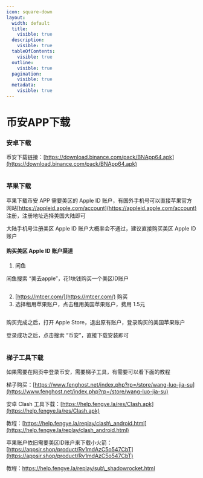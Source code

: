 ```yaml
---
icon: square-down
layout:
  width: default
  title:
    visible: true
  description:
    visible: true
  tableOfContents:
    visible: true
  outline:
    visible: true
  pagination:
    visible: true
  metadata:
    visible: true
---
```


# 币安APP下载

### 安卓下载

币安下载链接：[https://download.binance.com/pack/BNApp64.apk](https://download.binance.com/pack/BNApp64.apk)

<figure><img src=".gitbook/assets/image (8).png" alt=""><figcaption></figcaption></figure>

### 苹果下载

苹果下载币安 APP 需要美区的 Apple ID 账户，有国外手机号可以直接苹果官方网站[https://appleid.apple.com/account](https://appleid.apple.com/account) 注册，注册地址选择美国大陆即可

大陆手机号注册美区 Apple ID 账户大概率会不通过，建议直接购买美区 Apple ID 账户

#### 购买美区 Apple ID 账户渠道

1. 闲鱼

闲鱼搜索 “美去apple”，花1块钱购买一个美区ID账户

<figure><img src=".gitbook/assets/image (9).png" alt=""><figcaption></figcaption></figure>

2. [https://mtcer.com/](https://mtcer.com/) 购买
3. 选择租用苹果账户，点击租用美国苹果账户，费用 1.5元

<figure><img src=".gitbook/assets/image (10).png" alt=""><figcaption></figcaption></figure>

购买完成之后，打开 Apple Store，退出原有账户，登录购买的美国苹果账户

登录成功之后，点击搜索 “币安”，直接下载安装即可

<figure><img src=".gitbook/assets/image (11).png" alt=""><figcaption></figcaption></figure>

### 梯子工具下载

如果需要在网页中登录币安，需要梯子工具，有需要可以看下面的教程

梯子购买：[https://www.fenghost.net/index.php?rp=/store/wang-luo-jia-su](https://www.fenghost.net/index.php?rp=/store/wang-luo-jia-su)



安卓 Clash 工具下载：[https://help.fengye.la/res/Clash.apk](https://help.fengye.la/res/Clash.apk)

教程：[https://help.fengye.la/replay/clash\_android.html](https://help.fengye.la/replay/clash_android.html)

苹果账户依旧需要美区ID账户来下载小火箭：[https://appsir.shop/product/Rv1mdAzC5o547CbT](https://appsir.shop/product/Rv1mdAzC5o547CbT)

教程：https://help.fengye.la/replay/sub\_shadowrocket.html



